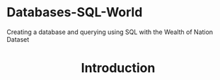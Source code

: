 # Databases-SQL-World
Creating a database and querying using SQL with the Wealth of Nation Dataset

<div align="center"> <h1 align="center"> Introduction </h1> </div>
